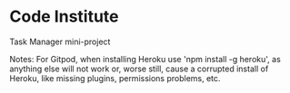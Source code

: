 # Code Institute

Task Manager mini-project

Notes:
For Gitpod, when installing Heroku use 'npm install -g heroku', as anything else will 
not work or, worse still, cause a corrupted install of Heroku, like missing plugins, 
permissions problems, etc.